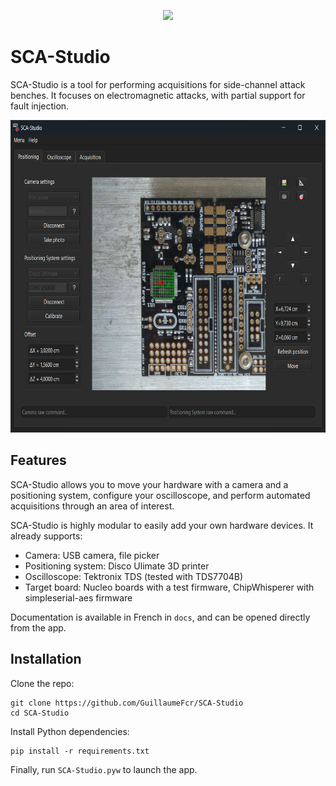 <p align="center"><img src="logo.ico" height="100"></p>

# SCA-Studio

SCA-Studio is a tool for performing acquisitions for side-channel attack benches. It focuses on electromagnetic attacks, with partial support for fault injection.

<p align="center"><img src="images/sca-studio.png" height="500"></p>

## Features
SCA-Studio allows you to move your hardware with a camera and a positioning system, configure your oscilloscope, and perform automated acquisitions through an area of interest.

SCA-Studio is highly modular to easily add your own hardware devices. It already supports:
- Camera: USB camera, file picker
- Positioning system: Disco Ulimate 3D printer
- Oscilloscope: Tektronix TDS (tested with TDS7704B)
- Target board: Nucleo boards with a test firmware, ChipWhisperer with simpleserial-aes firmware

Documentation is available in French in `docs`, and can be opened directly from the app.

## Installation
Clone the repo:

```
git clone https://github.com/GuillaumeFcr/SCA-Studio
cd SCA-Studio
```

Install Python dependencies:
```
pip install -r requirements.txt
```

Finally, run `SCA-Studio.pyw` to launch the app.
